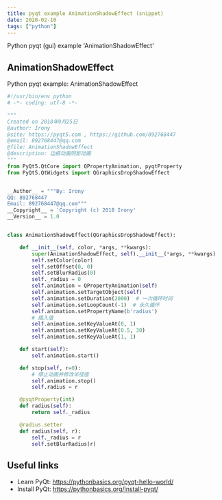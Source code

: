 ```yaml
---
title: pyqt example AnimationShadowEffect (snippet)
date: 2020-02-10
tags: ["python"]
---
```

Python pyqt (gui) example 'AnimationShadowEffect'


## AnimationShadowEffect

Python pyqt example: AnimationShadowEffect

```python
#!/usr/bin/env python
# -*- coding: utf-8 -*-

"""
Created on 2018年9月25日
@author: Irony
@site: https://pyqt5.com , https://github.com/892768447
@email: 892768447@qq.com
@file: AnimationShadowEffect
@description: 边框动画阴影动画
"""
from PyQt5.QtCore import QPropertyAnimation, pyqtProperty
from PyQt5.QtWidgets import QGraphicsDropShadowEffect


__Author__ = """By: Irony
QQ: 892768447
Email: 892768447@qq.com"""
__Copyright__ = 'Copyright (c) 2018 Irony'
__Version__ = 1.0


class AnimationShadowEffect(QGraphicsDropShadowEffect):

    def __init__(self, color, *args, **kwargs):
        super(AnimationShadowEffect, self).__init__(*args, **kwargs)
        self.setColor(color)
        self.setOffset(0, 0)
        self.setBlurRadius(0)
        self._radius = 0
        self.animation = QPropertyAnimation(self)
        self.animation.setTargetObject(self)
        self.animation.setDuration(2000)  # 一次循环时间
        self.animation.setLoopCount(-1)  # 永久循环
        self.animation.setPropertyName(b'radius')
        # 插入值
        self.animation.setKeyValueAt(0, 1)
        self.animation.setKeyValueAt(0.5, 30)
        self.animation.setKeyValueAt(1, 1)

    def start(self):
        self.animation.start()

    def stop(self, r=0):
        # 停止动画并修改半径值
        self.animation.stop()
        self.radius = r

    @pyqtProperty(int)
    def radius(self):
        return self._radius

    @radius.setter
    def radius(self, r):
        self._radius = r
        self.setBlurRadius(r)


```

## Useful links

- Learn PyQt: https://pythonbasics.org/pyqt-hello-world/
- Install PyQt: https://pythonbasics.org/install-pyqt/
